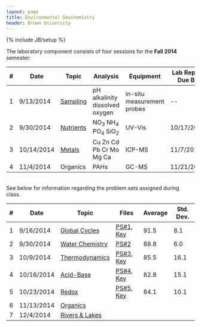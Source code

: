 ```yaml
---
layout: page
title: Environmental Geochemistry
header: Brown University
---
```

{% include JB/setup %}

The laboratory component consists of four sessions for the **Fall 2014** semester:

<table class="table table-striped table-hover ">

<thead>
  <tr>
    <th>#</th>
    <th>Date</th>
    <th>Topic</th>
    <th>Analysis</th>
    <th>Equipment</th>
    <th>Lab Report Due By</th>
    <th>Files</th>
  </tr>
</thead>

<tbody>
  <tr>
  <td>1</td>
  <td>9/13/2014</td>
  <td>
      <a href="/map.html"><span class="label label-primary">Sampling</span></a>
  </td>
  <td>
      <span class="label label-default">pH</span>
      <span class="label label-default">alkalinity</span>
      <span class="label label-default">dissolved oxygen</span>
  </td>
  <td>
      <span class="label label-info">in-situ measurement probes</span>
  </td>
  <td>--</td>
  <td><a href="https://github.com/GDGTs/gdgts.github.io/blob/master/_includes/Geo1370%20-%20Hundred%20Acre%20Cove%20Data.xlsx?raw=true">Data</a></td>
  </tr>

  <tr>
  <td>2</td>
  <td>9/30/2014</td>
  <td>
      <a href="/nutrients.html"><span class="label label-success">Nutrients</span></a>
  </td>
  <td>
      <span class="label label-default">NO<sub>3</sub></span>
      <span class="label label-default">NH<sub>4</sub></span>
      <span class="label label-default">PO<sub>4</sub></span>
      <span class="label label-default">SiO<sub>2</sub></span></td>
  <td>
      <span class="label label-info">UV-Vis</span>
  </td>
  <td>10/17/2014</td>
  <td><a href="https://github.com/GDGTs/gdgts.github.io/blob/master/_includes/Geo1370%20-%20Nutrient%20Lab%20Report.doc?raw=true">Report</a>,
      <a href="https://github.com/GDGTs/gdgts.github.io/blob/master/_includes/Geo1370%20-%20Nutrient%20Lab%20Data.xlsx?raw=true">Data</a></td>
  </tr>

 <tr>
  <td>3</td>
  <td>10/14/2014</td>
  <td>
      <a href="/metals.html"><span class="label label-warning">Metals</span>
  </td></a>
  <td>
      <span class="label label-default">Cu</span>
      <span class="label label-default">Zn</span>
      <span class="label label-default">Cd</span>
      <span class="label label-default">Pb</span>
      <span class="label label-default">Cr</span>
      <span class="label label-default">Mo</span>
      <span class="label label-default">Mg</span>
      <span class="label label-default">Ca</span>
  </td>
  <td>
      <span class="label label-info">ICP-MS</span>
  </td>
  <td>11/7/2014</td>
  <td>--</td>
  </tr>

  <tr>
  <td>4</td>
  <td>11/4/2014</td>
  <td>
      <span class="label label-danger">Organics</span>
  </td>
  <td>
      <span class="label label-default">PAHs</span>
  </td>
  <td>
      <span class="label label-info">GC-MS</span>
  </td>
  <td>11/21/2014</td>
  <td>--</td>
  </tr>

</tbody>
</table>
<br>
See below for information regarding the problem sets assigned during class.
<br>

<table class="table table-striped table-hover ">

<thead>
  <tr>
    <th>#</th>
    <th>Date</th>
    <th>Topic</th>
    <th>Files</th>
    <th>Average</th>
    <th>Std. Dev.</th>
  </tr>
</thead>

<tbody>
  <tr>
  <td>1</td>
  <td>9/16/2014</td>
  <td><a href="/problemsets.html"><span class="label label-success">Global Cycles</span></a></td>
  <td><a href="https://github.com/GDGTs/gdgts.github.io/blob/master/_includes/PS1.docx?raw=true">PS#1</a>,
      <a href="https://github.com/GDGTs/gdgts.github.io/blob/master/_includes/PS1_Key.pdf?raw=true">Key</a></td>
  <td><span>91.5</span></td>
  <td><span>8.1</span></td>
  </tr>

  <tr>
  <td>2</td>
  <td>9/30/2014</td>
  <td><a href="/problemsets.html"><span class="label label-success">Water Chemistry</span></a></td>
  <td><a href="https://github.com/GDGTs/gdgts.github.io/blob/master/_includes/PS2.docx?raw=true">PS#2</a></td>
  <td><span>89.8</span></td>
  <td><span>6.0</span></td>
  </tr>

  <tr>
  <td>3</td>
  <td>10/9/2014</td>
  <td><a href="/problemsets.html"><span class="label label-success">Thermodynamics</span></a></td>
  <td><a href="https://github.com/GDGTs/gdgts.github.io/blob/master/_includes/PS3.docx?raw=true">PS#3</a>,
      <a href="https://github.com/GDGTs/gdgts.github.io/blob/master/_includes/PS3_Key.pdf?raw=true">Key</a></td>
  <td><span>85.5</span></td>
  <td><span>16.1</span></td>
  </tr>

  <tr>
  <td>4</td>
  <td>10/16/2014</td>
  <td><a href="/problemsets.html"><span class="label label-success">Acid-Base</span></a></td>
  <td><a href="https://github.com/GDGTs/gdgts.github.io/blob/master/_includes/PS4.docx?raw=true">PS#4</a>,
      <a href="https://github.com/GDGTs/gdgts.github.io/blob/master/_includes/PS4_Key.pdf?raw=true">Key</a></td>
  <td><span>82.8</span></td>
  <td><span>15.1</span></td>
  </tr>

  <tr>
  <td>5</td>
  <td>10/23/2014</td>
  <td><a href="/problemsets.html"><span class="label label-success">Redox</span></a></td>
  <td><a href="https://github.com/GDGTs/gdgts.github.io/blob/master/_includes/PS5.docx?raw=true">PS#5</a>,
      <a href="https://github.com/GDGTs/gdgts.github.io/blob/master/_includes/PS5_Key.pdf?raw=true">Key</a></td>
  <td><span></span>84.1</td>
  <td><span></span>10.1</td>
  </tr>

  <tr>
  <td>6</td>
  <td>11/13/2014</td>
  <td><a href="/problemsets.html"><span class="label label-success">Organics</span></a></td>
  <td><span></span></td>
  <td><span></span></td>
  <td><span></span></td>
  </tr>

  <tr>
  <td>7</td>
  <td>12/4/2014</td>
  <td><a href="/problemsets.html"><span class="label label-success">Rivers & Lakes</span></a></td>
  <td><span></span></td>
  <td><span></span></td>
  <td><span></span></td>
  </tr>

  </tbody>
</table>
